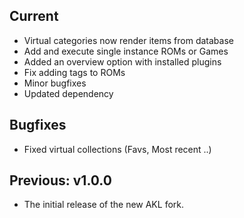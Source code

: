 ## Current
- Virtual categories now render items from database
- Add and execute single instance ROMs or Games
- Added an overview option with installed plugins
- Fix adding tags to ROMs
- Minor bugfixes
- Updated dependency

## Bugfixes  
- Fixed virtual collections (Favs, Most recent ..)

## Previous: v1.0.0
- The initial release of the new AKL fork.